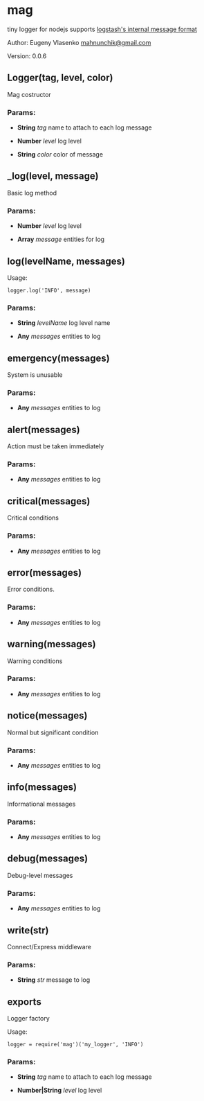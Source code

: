 

<!-- Start src/mag.coffee -->

# mag

tiny logger for nodejs supports [logstash's internal message format](https://github.com/logstash/logstash/wiki/logstash's-internal-message-format)

Author: Eugeny Vlasenko <mahnunchik@gmail.com>

Version: 0.0.6

## Logger(tag, level, color)

Mag costructor

### Params: 

* **String** *tag* name to attach to each log message

* **Number** *level* log level

* **String** *color* color of message

## _log(level, message)

Basic log method

### Params: 

* **Number** *level* log level

* **Array** *message* entities for log

## log(levelName, messages)

Usage:

    logger.log('INFO', message)

### Params: 

* **String** *levelName* log level name

* **Any** *messages* entities to log

## emergency(messages)

System is unusable

### Params: 

* **Any** *messages* entities to log

## alert(messages)

Action must be taken immediately

### Params: 

* **Any** *messages* entities to log

## critical(messages)

Critical conditions

### Params: 

* **Any** *messages* entities to log

## error(messages)

Error conditions.

### Params: 

* **Any** *messages* entities to log

## warning(messages)

Warning conditions

### Params: 

* **Any** *messages* entities to log

## notice(messages)

Normal but significant condition

### Params: 

* **Any** *messages* entities to log

## info(messages)

Informational messages

### Params: 

* **Any** *messages* entities to log

## debug(messages)

Debug-level messages

### Params: 

* **Any** *messages* entities to log

## write(str)

Connect/Express middleware

### Params: 

* **String** *str* message to log

## exports

Logger factory

Usage:

    logger = require('mag')('my_logger', 'INFO')

### Params: 

* **String** *tag* name to attach to each log message

* **Number|String** *level* log level

<!-- End src/mag.coffee -->


